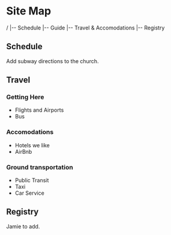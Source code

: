 # Site Map

/
|-- Schedule
|-- Guide
|-- Travel & Accomodations
|-- Registry

## Schedule

Add subway directions to the church.

## Travel

### Getting Here

- Flights and Airports
- Bus

### Accomodations

- Hotels we like
- AirBnb

### Ground transportation

- Public Transit
- Taxi
- Car Service

## Registry

Jamie to add.
